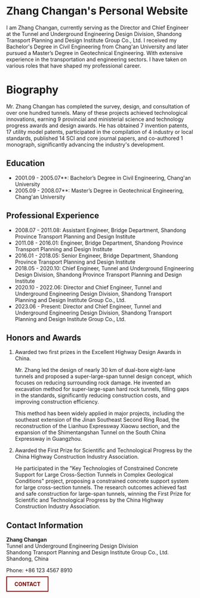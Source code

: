 # Zhang Changan's Personal Website

I am Zhang Changan, currently serving as the Director and Chief Engineer at the Tunnel and Underground Engineering Design Division, Shandong Transport Planning and Design Institute Group Co., Ltd. 
I received my Bachelor's Degree in Civil Engineering from Chang'an University and later pursued a Master’s Degree in Geotechnical Engineering. With extensive experience in the transportation and engineering sectors.
I have taken on various roles that have shaped my professional career.

# Biography

Mr. Zhang Changan has completed the survey, design, and consultation of over one hundred tunnels. Many of these projects achieved technological innovations, earning 9 provincial and ministerial science and technology progress awards and design awards. 
He has obtained 7 invention patents, 17 utility model patents, participated in the compilation of 4 industry or local standards, published 14 SCI and core journal papers, and co-authored 1 monograph, significantly advancing the industry's development.

## Education
- 2001.09 - 2005.07**: Bachelor’s Degree in Civil Engineering, Chang'an University
- 2005.09 - 2008.07**: Master’s Degree in Geotechnical Engineering, Chang'an University

## Professional Experience
- 2008.07 - 2011.08: Assistant Engineer, Bridge Department, Shandong Province Transport Planning and Design Institute
- 2011.08 - 2016.01: Engineer, Bridge Department, Shandong Province Transport Planning and Design Institute
- 2016.01 - 2018.05: Senior Engineer, Bridge Department, Shandong Province Transport Planning and Design Institute
- 2018.05 - 2020.10: Chief Engineer, Tunnel and Underground Engineering Design Division, Shandong Province Transport Planning and Design Institute
- 2020.10 - 2022.06: Director and Chief Engineer, Tunnel and Underground Engineering Design Division, Shandong Transport Planning and Design Institute Group Co., Ltd.
- 2023.06 - Present: Director and Chief Engineer, Tunnel and Underground Engineering Design Division, Shandong Transport Planning and Design Institute Group Co., Ltd.
## Honors and Awards
1. Awarded two first prizes in the Excellent Highway Design Awards in China.  

   Mr. Zhang led the design of nearly 30 km of dual-bore eight-lane tunnels and proposed a super-large-span tunnel design concept, which focuses on reducing surrounding rock damage. He invented an excavation method for super-large-span hard rock tunnels, filling gaps in the standards, significantly reducing construction costs, and improving construction efficiency.
   
   This method has been widely applied in major projects, including the southeast extension of the Jinan Southeast Second Ring Road, the reconstruction of the Lianhuo Expressway Xiaowu section, and the expansion of the Shimentangshan Tunnel on the South China Expressway in Guangzhou.

2. Awarded the First Prize for Scientific and Technological Progress by the China Highway Construction Industry Association.

   He participated in the "Key Technologies of Constrained Concrete Support for Large Cross-Section Tunnels in Complex Geological Conditions" project, proposing a constrained concrete support system for large cross-section tunnels. The research outcomes achieved fast and safe construction for large-span tunnels, winning the First Prize for Scientific and Technological Progress by the China Highway Construction Industry Association.

## Contact Information

**Zhang Changan**  
Tunnel and Underground Engineering Design Division  
Shandong Transport Planning and Design Institute Group Co., Ltd.  
Shandong, China

Phone: +86 123 4567 8910

<div style="margin-top:20px;">
    <a href="mailto:your-email@example.com" style="border:2px solid #800000; padding:10px 20px; color:#800000; text-decoration:none; font-weight:bold;">CONTACT</a>
</div>
